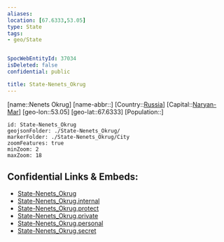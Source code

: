 ```yaml
---
aliases: 
location: [67.6333,53.05]
type: State
tags:
- geo/State


SpocWebEntityId: 37034
isDeleted: false
confidential: public

title: State-Nenets_Okrug
---
```

[name::Nenets Okrug]
[name-abbr::]
[Country::[Russia](geo/Continent/Europe/Russia.md)]
[Capital::[Naryan-Mar](geo/Continent/Europe/Russia/City/Naryan-Mar.md)]
[geo-lon::53.05]
[geo-lat::67.6333]
[Population::]



```leaflet
id: State-Nenets_Okrug
geojsonFolder: ./State-Nenets_Okrug/
markerFolder: ./State-Nenets_Okrug/City
zoomFeatures: true 
minZoom: 2 
maxZoom: 18
```


## Confidential Links & Embeds: 
- [State-Nenets_Okrug](../../../../../../_public/geo/Continent/Europe/Russia/State/State-Nenets_Okrug.md) 
- [State-Nenets_Okrug.internal](../../../../../../_internal/geo/Continent/Europe/Russia/State/State-Nenets_Okrug.internal.md) 
- [State-Nenets_Okrug.protect](../../../../../../_protect/geo/Continent/Europe/Russia/State/State-Nenets_Okrug.protect.md) 
- [State-Nenets_Okrug.private](../../../../../../_private/geo/Continent/Europe/Russia/State/State-Nenets_Okrug.private.md) 
- [State-Nenets_Okrug.personal](../../../../../../_personal/geo/Continent/Europe/Russia/State/State-Nenets_Okrug.personal.md) 
- [State-Nenets_Okrug.secret](../../../../../../_secret/geo/Continent/Europe/Russia/State/State-Nenets_Okrug.secret.md) 
